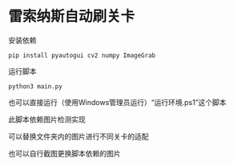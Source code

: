 # 雷索纳斯自动刷关卡
安装依赖

``pip install pyautogui cv2 numpy ImageGrab``

运行脚本

``python3 main.py``

也可以直接运行（使用Windows管理员运行）“运行环境.ps1”这个脚本

此脚本依赖图片检测实现

可以替换文件夹内的图片进行不同关卡的适配

也可以自行截图更换脚本依赖的图片